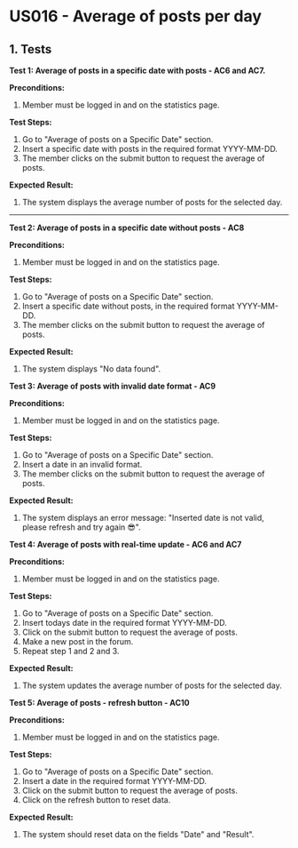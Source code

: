 # US016 - Average of posts per day

## 1. Tests

**Test 1: Average of posts in a specific date with posts - AC6 and AC7.**

**Preconditions:**

1. Member must be logged in and on the statistics page.

**Test Steps:**

1. Go to "Average of posts on a Specific Date" section.
2. Insert a specific date with posts in the required format YYYY-MM-DD.
3. The member clicks on the submit button to request the average of posts.


**Expected Result:**

1. The system displays the average number of posts for the selected day.

---

**Test 2: Average of posts in a specific date without posts - AC8**

**Preconditions:**

1. Member must be logged in and on the statistics page.

**Test Steps:**

1. Go to "Average of posts on a Specific Date" section.
2. Insert a specific date without posts, in the required format YYYY-MM-DD.
3. The member clicks on the submit button to request the average of posts.

**Expected Result:**

1. The system displays "No data found".

**Test 3: Average of posts with invalid date format - AC9**

**Preconditions:**

1. Member must be logged in and on the statistics page.

**Test Steps:**

1. Go to "Average of posts on a Specific Date" section.
2. Insert a date in an invalid format.
3. The member clicks on the submit button to request the average of posts.

**Expected Result:**

1. The system displays an error message: "Inserted date is not valid, please refresh and try again 😎".

**Test 4: Average of posts with real-time update - AC6 and AC7**

**Preconditions:**

1. Member must be logged in and on the statistics page.

**Test Steps:**

1. Go to "Average of posts on a Specific Date" section.
2. Insert todays date in the required format YYYY-MM-DD.
3. Click on the submit button to request the average of posts.
4. Make a new post in the forum.
5. Repeat step 1 and 2 and 3.

**Expected Result:**

1. The system updates the average number of posts for the selected day.

**Test 5: Average of posts - refresh button - AC10**

**Preconditions:**

1. Member must be logged in and on the statistics page.

**Test Steps:**

1. Go to "Average of posts on a Specific Date" section.
2. Insert a date in the required format YYYY-MM-DD.
3. Click on the submit button to request the average of posts.
4. Click on the refresh button to reset data.

**Expected Result:**

1. The system should reset data on the fields "Date" and "Result".
